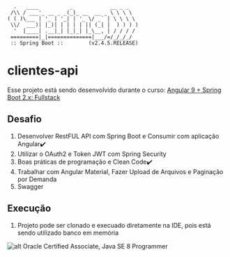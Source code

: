```
  .   ____          _            __ _ _
 /\\ / ___'_ __ _ _(_)_ __  __ _ \ \ \ \
( ( )\___ | '_ | '_| | '_ \/ _` | \ \ \ \
 \\/  ___)| |_)| | | | | || (_| |  ) ) ) )
  '  |____| .__|_| |_|_| |_\__, | / / / /
 =========|_|==============|___/=/_/_/_/
 :: Spring Boot ::        (v2.4.5.RELEASE)
```

# clientes-api
Esse projeto está sendo desenvolvido durante o curso: [Angular 9 + Spring Boot 2.x: Fullstack
](https://www.udemy.com/course/full-stack-angular9-spring-boot/) 

## Desafio
1. Desenvolver RestFUL API com Spring Boot e Consumir com aplicação Angular:heavy_check_mark:
2. Utilizar o OAuth2 e Token JWT com Spring Security
3. Boas práticas de programação e Clean Code:heavy_check_mark:
4. Trabalhar com Angular Material, Fazer Upload de Arquivos e Paginação por Demanda 
5. Swagger 

## Execução
1. Projeto pode ser clonado e execuado diretamente na IDE, pois está sendo utilizado banco em memória



![alt Oracle Certified Associate, Java SE 8 Programmer](https://images.credly.com/size/110x110/images/a9848abf-f8bd-474d-a9b4-6086da11a916/Oracle_Associates_Badge__1_.png)

